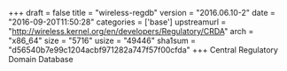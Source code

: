 +++
draft = false
title = "wireless-regdb"
version = "2016.06.10-2"
date = "2016-09-20T11:50:28"
categories = ['base']
upstreamurl = "http://wireless.kernel.org/en/developers/Regulatory/CRDA"
arch = "x86_64"
size = "5716"
usize = "49446"
sha1sum = "d56540b7e99c1204acbf971282a747f57f00cfda"
+++
Central Regulatory Domain Database